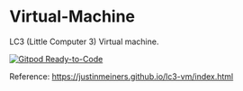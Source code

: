 # Virtual-Machine
LC3 (Little Computer 3) Virtual machine.

[![Gitpod Ready-to-Code](https://img.shields.io/badge/Gitpod-ready--to--code-blue?logo=gitpod)](https://gitpod.io/#https://github.com/asciiFeather/fjot-adventure)

Reference: https://justinmeiners.github.io/lc3-vm/index.html
